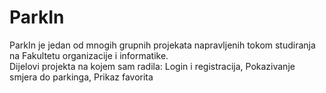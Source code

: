 # ParkIn
ParkIn je jedan od mnogih grupnih projekata napravljenih tokom studiranja na Fakultetu organizacije i informatike.
<br>
Dijelovi projekta na kojem sam radila: Login i registracija, Pokazivanje smjera do parkinga, Prikaz favorita
